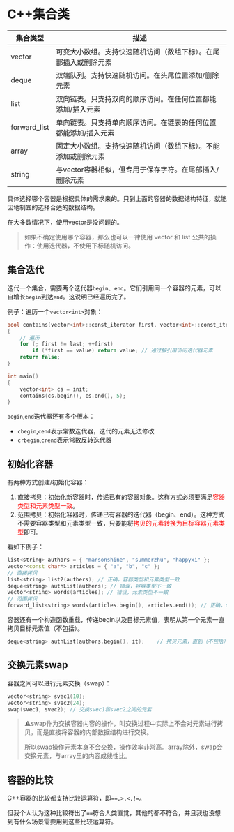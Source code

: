 # C++集合类

 

| 集合类型     | 描述                                                         |
| ------------ | ------------------------------------------------------------ |
| vector       | 可变大小数组。支持快速随机访问（数组下标）。在尾部插入或删除元素 |
| deque        | 双端队列。支持快速随机访问。在头尾位置添加/删除元素          |
| list         | 双向链表。只支持双向的顺序访问。在任何位置都能添加/插入元素  |
| forward_list | 单向链表。只支持单向顺序访问。在链表的任何位置都能添加/插入元素 |
| array        | 固定大小数组。支持快速随机访问（数组下标）。不能添加或删除元素 |
| string       | 与vector容器相似，但专用于保存字符。在尾部插入/删除元素      |

具体选择哪个容器是根据具体的需求来的。只到上面的容器的数据结构特征，就能因地制宜的选择合适的数据结构。

在大多数情况下，使用vector是没问题的。

> 如果不确定使用哪个容器，那么也可以一律使用 vector 和 list 公共的操作：使用迭代器，不使用下标随机访问。

## 集合迭代

迭代一个集合，需要两个迭代器`begin`、`end`。它们引用同一个容器的元素，可以自增长`begin`到达`end`。这说明已经遍历完了。

例子：遍历一个`vector<int>`对象：

```c++
bool contains(vector<int>::const_iterator first, vector<int>::const_iterator last, int value) 
{
    // 遍历
    for (; first != last; ++first)
        if (*first == value) return value; // 通过解引用访问迭代器元素
    return false;
}

int main()
{
    vector<int> cs = init;
    contains(cs.begin(), cs.end(), 5);
}
```

`begin`,`end`迭代器还有多个版本：

- `cbegin`,`cend`表示常数迭代器，迭代的元素无法修改
- `crbegin`,`crend`表示常数反转迭代器

## 初始化容器

有两种方式创建/初始化容器：

1. 直接拷贝：初始化新容器时，传递已有的容器对象。这样方式必须要满足<font color="red">容器类型和元素类型一致</font>。
2. 范围拷贝：初始化容器时，传递已有容器的迭代器（begin、end）。这种方式不需要容器类型和元素类型一致，只要能将<font color="red">拷贝的元素转换为目标容器元素类型</font>即可。

看如下例子：

```c++
list<string> authors = { "marsonshine", "summerzhu", "happyxi" };
vector<const char*> articles = { "a", "b", "c" };
// 直接拷贝
list<string> list2(authers); // 正确，容器类型和元素类型一致
deque<string> authList(authers); // 错误，容器类型不一致
vector<string> words(articles); // 错误，元素类型不一致
// 范围拷贝
forward_list<string> words(articles.begin(), articles.end()); // 正确，char*元素类型可以转换为目标容器元素类型string
```

容器还有一个构造函数重载，传递begin以及目标元素值，表明从第一个元素一直拷贝目标元素值（不包括）。

```c++
deque<string> authList(authors.begin(), it);	// 拷贝元素，直到（不包括）元素 it
```

## 交换元素swap

容器之间可以进行元素交换（swap）：

```c++
vector<string> svec1(10);
vector<string> svec2(24);
swap(svec1, svec2); // 交换svec1和svec2之间的元素
```

> ⚠️swap作为交换容器内容的操作，叫交换过程中实际上不会对元素进行拷贝，而是直接将容器的内部数据结构进行交换。
>
> 所以swap操作元素本身不会交换，操作效率非常高。array除外，swap会交换元素，与array里的内容成线性比。

## 容器的比较

C++容器的比较都支持比较运算符，即`==,>,<,!=`。

但我个人认为这种比较符出了`==`符合人类直觉，其他的都不符合，并且我也没想到有什么场景需要用到这些比较运算符。

